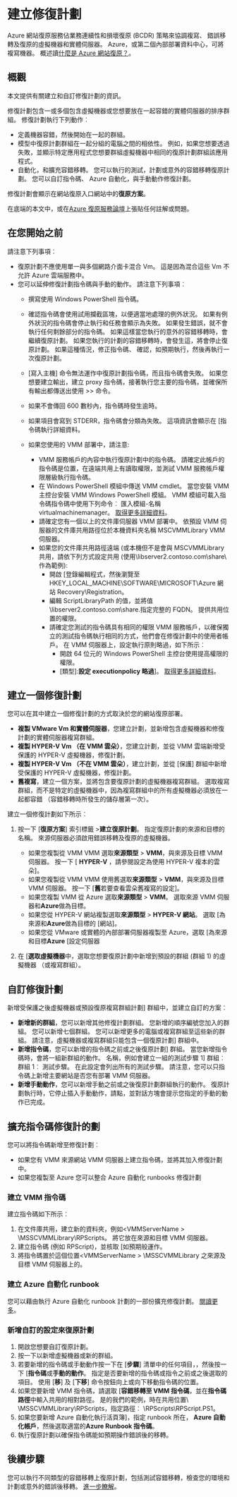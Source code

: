 <properties
    pageTitle="建立修復計劃 |Microsoft Azure" 
    description="建立 Azure 網站復原容錯及復原群組的虛擬機器和實體伺服器修復計劃。" 
    services="site-recovery" 
    documentationCenter="" 
    authors="rayne-wiselman" 
    manager="jwhit" 
    editor=""/>

<tags 
    ms.service="site-recovery" 
    ms.devlang="na"
    ms.topic="article"
    ms.tgt_pltfrm="na"
    ms.workload="storage-backup-recovery" 
    ms.date="10/05/2016"
    ms.author="raynew"/>

# <a name="create-recovery-plans"></a>建立修復計劃

Azure 網站復原服務佔業務連續性和損壞復原 (BCDR) 策略來協調複寫、 錯誤移轉及復原的虛擬機器和實體伺服器。 Azure，或第二個內部部署資料中心，可將複寫機器。 概述讀[什麼是 Azure 網站復原？](site-recovery-overview.md)。


## <a name="overview"></a>概觀

本文提供有關建立和自訂修復計劃的資訊。 

修復計劃包含一或多個包含虛擬機器或您想要放在一起容錯的實體伺服器的排序群組。 修復計劃執行下列動作︰

- 定義機器容錯，然後開始在一起的群組。
- 模型中復原計劃群組在一起分組的電腦之間的相依性。 例如，如果您想要透過失敗，並顯示特定應用程式您想要群組虛擬機器中相同的復原計劃群組該應用程式。
- 自動化，和擴充容錯移轉。 您可以執行的測試，計劃或意外的容錯移轉復原計劃。 您可以自訂指令碼、 Azure 自動化，與手動動作修復計劃。

修復計劃會顯示在網站復原入口網站中的**復原方案**。


在底端的本文中，或在[Azure 復原服務論壇](https://social.msdn.microsoft.com/forums/azure/home?forum=hypervrecovmgr)上張貼任何註解或問題。

## <a name="before-you-start"></a>在您開始之前

請注意下列事項︰

- 復原計劃不應使用單一與多個網路介面卡混合 Vm。 這是因為混合這些 Vm 不允許 Azure 雲端服務中。
- 您可以延伸修復計劃指令碼與手動的動作。 請注意下列事項︰
    - 撰寫使用 Windows PowerShell 指令碼。
    - 確認指令碼會使用試用攔截區塊，以便適當地處理的例外狀況。 如果有例外狀況的指令碼會停止執行和任務會顯示為失敗。  如果發生錯誤，就不會執行任何剩餘部分的指令碼。 如果這樣當您執行的意外的容錯移轉時，會繼續復原計劃。 如果您執行的計劃的容錯移轉時，會發生這，將會停止復原計劃。 如果這種情況，修正指令碼、 確認，如預期執行，然後再執行一次復原計劃。
    - [寫入主機] 命令無法運作中復原計劃指令碼，而且指令碼會失敗。 如果您想要建立輸出，建立 proxy 指令碼，接著執行您主要的指令碼，並確保所有輸出都傳送出使用 >> 命令。
    - 如果不會傳回 600 數秒內，指令碼時發生逾時。
    - 如果項目會寫到 STDERR，指令碼會分類為失敗。 這項資訊會顯示在 [指令碼執行詳細資料。
    - 如果您使用的 VMM 部署中，請注意:

        - VMM 服務帳戶的內容中執行復原計劃中的指令碼。 請確定此帳戶的指令碼是位置，在遠端共用上有讀取權限，並測試 VMM 服務帳戶權限層級執行指令碼。
        - 在 Windows PowerShell 模組中傳送 VMM cmdlet。 當您安裝 VMM 主控台安裝 VMM Windows PowerShell 模組。 VMM 模組可載入指令碼指令碼中使用下列命令︰ 匯入模組-名稱 virtualmachinemanager。 [取得更多詳細資料](hhttps://technet.microsoft.com/library/hh875013.aspx)。
        - 請確定您有一個以上的文件庫伺服器 VMM 部署中。 依預設 VMM 伺服器的文件庫共用路徑位於本機資料夾名稱 MSCVMMLibrary VMM 伺服器。
        - 如果您的文件庫共用路徑遠端 (或本機但不是會與 MSCVMMLibrary 共用，請依下列方式設定共用 (使用\\libserver2.contoso.com\share\ 作為範例):
            - 開啟 [登錄編輯程式，然後瀏覽至 HKEY_LOCAL_MACHINE\SOFTWARE\MICROSOFT\Azure 網站 Recovery\Registration。
            -  編輯 ScriptLibraryPath 的值，並將值\\libserver2.contoso.com\share\.指定完整的 FQDN。 提供共用位置的權限。
            -  請確定您測試的指令碼具有相同的權限 VMM 服務帳戶，以確保獨立的測試指令碼執行相同的方式，他們會在修復計劃中的使用者帳戶。 在 VMM 伺服器上，設定執行原則略過，如下所示︰
                -  開啟 64 位元的 Windows PowerShell 主控台使用提高權限的權限。
                -  [類型]:**設定 executionpolicy 略過**]。 [取得更多詳細資料](https://technet.microsoft.com/library/ee176961.aspx)。

## <a name="create-a-recovery-plan"></a>建立一個修復計劃

您可以在其中建立一個修復計劃的方式取決於您的網站復原部署。

- **複製 VMware Vm 和實體伺服器**，您建立計劃，並新增包含虛擬機器和修復計劃的實體伺服器複寫群組。
- **複製 HYPER-V Vm （在 VMM 雲朵）**，您建立計劃，並從 VMM 雲端新增受保護的 HYPER-V 虛擬機器，修復計劃。
- **複製 HYPER-V Vm （不在 VMM 雲朵）**，建立計劃，並從 [保護] 群組中新增受保護的 HYPER-V 虛擬機器，修復計劃。
- **舊複寫**，建立一個方案，並將包含要復原計劃的虛擬機器複寫群組。 選取複寫群組，而不是特定的虛擬機器中，因為複寫群組中的所有虛擬機器必須放在一起都容錯 （容錯移轉時所發生的儲存層第一次）。


建立一個修復計劃如下所示︰

1. 按一下 [**復原方案**] 索引標籤 >**建立復原計劃**。
指定復原計劃的來源和目標的名稱。 來源伺服器必須啟用錯誤移轉及復原的虛擬機器。

    - 如果您複製從 VMM VMM 選取**來源類型** > **VMM**，與來源及目標 VMM 伺服器。 按一下 [ **HYPER-V** ，請參閱設定為使用 HYPER-V 複本的雲朵]。 
    - 如果您複製從 VMM VMM 使用舊選取**來源類型** > **VMM**，與來源及目標 VMM 伺服器。 按一下 [**舊**若要查看雲朵舊複寫的設定]。
    - 如果您複製 VMM 從 Azure 選取**來源類型** > **VMM**。  選取來源 VMM 伺服器和**Azure**做為目標。
    - 如果您從 HYPER-V 網站複製選取**來源類型** > **HYPER-V 網站**。 選取 [為來源和**Azure**做為目標的 [網站]。
    - 如果您從 VMware 或實體的內部部署伺服器複製至 Azure，選取 [為來源和目標**Azure** [設定伺服器

2. 在 [**選取虛擬機器**中，選取您想要復原計劃中新增到預設的群組 (群組 1) 的虛擬機器 （或複寫群組）。

## <a name="customize-recovery-plans"></a>自訂修復計劃

新增受保護之後虛擬機器或預設復原複寫群組計劃] 群組中，並建立自訂的方案︰

- **新增新的群組**，您可以新增其他修復計劃群組。 您新增的順序編號您加入的群組。 您可以新增七個群組。 您可以新增更多的電腦或複寫群組至這些新的群組。 請注意，虛擬機器或複寫群組只能包含一個復原計劃] 群組中。
- **新增指令碼**，您可以新增的指令碼之前或之後復原計劃] 群組。 當您新增指令碼時，會將一組新群組的動作。 名稱，例如會建立一組的測試步驟 1] 群組︰ 群組 1︰ 測試步驟。 在此設定會列出所有的測試步驟。 請注意，您可以只指令碼上新增主要網站是否您有部署 VMM 伺服器。
- **新增手動動作**，您可以新增手動之前或之後復原計劃群組執行的動作。 復原計劃執行時，它停止插入手動動作，請點，並對話方塊會提示您指定的手動的動作已完成。

## <a name="extend-recovery-plans-with-scripts"></a>擴充指令碼修復計的劃

您可以將指令碼新增至修復計劃︰

- 如果您有 VMM 來源網站 VMM 伺服器上建立指令碼，並將其加入修復計劃中。
- 如果您複製至 Azure 您可以整合 Azure 自動化 runbooks 修復計劃

### <a name="create-a-vmm-script"></a>建立 VMM 指令碼


建立指令碼如下所示︰

1. 在文件庫共用，建立新的資料夾，例如\<VMMServerName > \MSSCVMMLibrary\RPScripts。 將它放在來源和目標 VMM 伺服器。
2. 建立指令碼 (例如 RPScript)，並核取 [如預期般運作。
3. 將指令碼置於這個位置\<VMMServerName > \MSSCVMMLibrary 之來源及目標 VMM 伺服器上的。

### <a name="create-an-azure-automation-runbook"></a>建立 Azure 自動化 runbook

您可以藉由執行 Azure 自動化 runbook 計劃的一部份擴充修復計劃。 [閱讀更多](site-recovery-runbook-automation.md)。


### <a name="add-custom-settings-to-a-recovery-plan"></a>新增自訂的設定來復原計劃

1. 開啟您想要自訂復原計劃。
2. 按一下以新增虛擬機器或新的群組。
3. 若要新增的指令碼或手動動作按一下在 [**步驟**] 清單中的任何項目，，然後按一下 [**指令碼**或**手動的動作**。 指定是否要新增的指令碼或指令之前或之後選取的項目。 使用 [**移**] 及 [**下移**] 命令按鈕向上或向下移動指令碼的位置。
4. 如果您要新增 VMM 指令碼，請選取 [**容錯移轉至 VMM 指令碼**，並在**指令碼路徑**中輸入共用的相對路徑。 是的我們的範例，時在共用位置\\ <VMMServerName>\MSSCVMMLibrary\RPScripts，指定路徑︰ \RPScripts\RPScript.PS1。
5. 如果您要新增 Azure 自動化執行活頁簿]，指定 runbook 所在， **Azure 自動化帳戶**，然後選取適當的**Azure Runbook 指令碼**。
5. 執行復原計劃以確保指令碼能如預期操作錯誤後的移轉。


## <a name="next-steps"></a>後續步驟

您可以執行不同類型的容錯移轉上復原計劃，包括測試容錯移轉，檢查您的環境和計劃或意外的錯誤後移轉。 [進一步瞭解](site-recovery-failover.md)。


 
